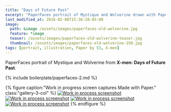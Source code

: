 ```yaml
---
title: "Days of Future Past"
excerpt: "PaperFaces portrait of Mystique and Wolverine drawn with Paper by 53 on an iPad."
last_modified_at: 2016-02-08T15:36:28-05:00
image: 
  path: &image /assets/images/paperfaces-old-wolverine.jpg 
  feature: *image
  teaser: /assets/images/paperfaces-old-wolverine-teaser.jpg
  thumbnail: /assets/images/paperfaces-old-wolverine-150.jpg
tags: [portrait, illustration, Paper by 53, X-men]
---
```


PaperFaces portrait of Mystique and Wolverine from **X-men: Days of Future Past**.

{% include boilerplate/paperfaces-2.md %}

{% figure caption:"Work in progress screen captures Made with Paper." class:"gallery-3-col" %}
[![Work in process screenshot](/assets/images/paperfaces-old-wolverine-process-1-600.jpg)](/assets/images/paperfaces-old-wolverine-process-1-lg.jpg) [![Work in process screenshot](/assets/images/paperfaces-old-wolverine-process-2-600.jpg)](/assets/images/paperfaces-old-wolverine-process-2-lg.jpg) [![Work in process screenshot](/assets/images/paperfaces-old-wolverine-process-3-600.jpg)](/assets/images/paperfaces-old-wolverine-process-3-lg.jpg) [![Work in process screenshot](/assets/images/paperfaces-old-wolverine-process-4-600.jpg)](/assets/images/paperfaces-old-wolverine-process-4-lg.jpg)
{% endfigure %}

